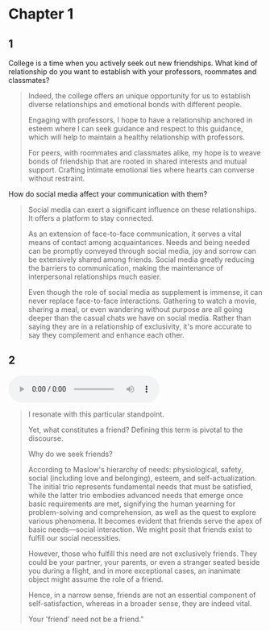 # Chapter 1

## 1

College is a time when you actively seek out new friendships. What kind of relationship do you want to establish with your professors, roommates and classmates?

> Indeed, the college offers an unique opportunity for us to establish diverse relationships and emotional bonds with different people.
>
> Engaging with professors, I hope to have a relationship anchored in esteem where I can seek guidance and respect to this guidance, which will help to maintain a healthy relationship with professors.
>
> For peers, with roommates and classmates alike, my hope is to weave bonds of friendship that are rooted in shared interests and mutual support. Crafting intimate emotional ties where hearts can converse without restraint.

How do social media affect your communication with them?

> Social media can exert a significant influence on these relationships. It offers a platform to stay connected.
>
> As an extension of face-to-face communication, it serves a vital means of contact among acquaintances. Needs and being needed can be promptly conveyed through social media, joy and sorrow can be extensively shared among friends. Social media greatly reducing the barriers to communication, making the maintenance of interpersonal relationships much easier.
>
> Even though the role of social media as supplement is immense, it can never replace face-to-face interactions. Gathering to watch a movie, sharing a meal, or even wandering without purpose are all going deeper than the casual chats we have on social media. Rather than saying they are in a relationship of exclusivity, it's more accurate to say they complement and enhance each other.

## 2

<audio controls>
  <source src="https://znkf9a.bl.files.1drv.com/y4mpIhPoVosF9Q0W3p8J--izZnD3hsLqOerISTA-_1RwsAFmV2wgsXakqdsdhy0rO9mxH1-9we-rkFZ4PZLTSI14b1PG8PeJ8qglsJt2KwZEvJC5EJELXC6sZbyZ5OOUR6b9J_W_LGKr9mDkWJadNYalKg8bZ_Z2s-cfotYvDhkGHQBPs2TBZH-M6Zqur05maZCIYBjYvcyvaSdnf8nInHb_rzXCSHLbgJVTY33u0LOXkk?AVOverride=1" type="audio/mpeg">
  Your browser does not support the audio element.
</audio>

> I resonate with this particular standpoint.
>
> Yet, what constitutes a friend? Defining this term is pivotal to the discourse.
>
> Why do we seek friends?
>
> According to Maslow's hierarchy of needs: physiological, safety, social (including love and belonging), esteem, and self-actualization. The initial trio represents fundamental needs that must be satisfied, while the latter trio embodies advanced needs that emerge once basic requirements are met, signifying the human yearning for problem-solving and comprehension, as well as the quest to explore various phenomena. It becomes evident that friends serve the apex of basic needs—social interaction. We might posit that friends exist to fulfill our social necessities.
>
> However, those who fulfill this need are not exclusively friends. They could be your partner, your parents, or even a stranger seated beside you during a flight, and in more exceptional cases, an inanimate object might assume the role of a friend.
>
> Hence, in a narrow sense, friends are not an essential component of self-satisfaction, whereas in a broader sense, they are indeed vital.
>
> Your 'friend' need not be a friend."
